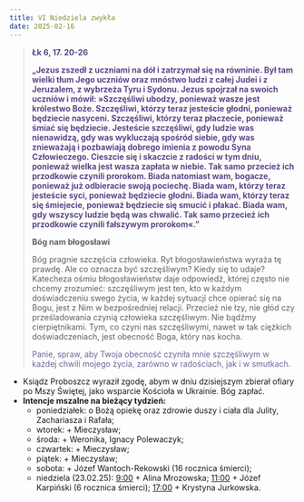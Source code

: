 ```yaml
---
title: VI Niedziela zwykła
date: 2025-02-16
---
```


> **<span style="color: #5D4587;">Łk 6, 17. 20-26 </span>**
>
> **<span style="color: #5D4587;">„Jezus zszedł z uczniami na dół i zatrzymał się na równinie. Był tam wielki tłum Jego uczniów oraz mnóstwo ludzi z całej Judei i z Jeruzalem, z wybrzeża Tyru i Sydonu. Jezus spojrzał na swoich uczniów i mówił: »Szczęśliwi ubodzy, ponieważ wasze jest królestwo Boże. Szczęśliwi, którzy teraz jesteście głodni, ponieważ będziecie nasyceni. Szczęśliwi, którzy teraz płaczecie, ponieważ śmiać się będziecie. Jesteście szczęśliwi, gdy ludzie was nienawidzą, gdy was wykluczają spośród siebie, gdy was znieważają i pozbawiają dobrego imienia z powodu Syna Człowieczego. Cieszcie się i skaczcie z radości w tym dniu, ponieważ wielka jest wasza zapłata w niebie. Tak samo przecież ich przodkowie czynili prorokom. Biada natomiast wam, bogacze, ponieważ już odbieracie swoją pociechę. Biada wam, którzy teraz jesteście syci, ponieważ będziecie głodni. Biada wam, którzy teraz się śmiejecie, ponieważ będziecie się smucić i płakać. Biada wam, gdy wszyscy ludzie będą was chwalić. Tak samo przecież ich przodkowie czynili fałszywym prorokom«.”</span>**
>
>
>
> **Bóg nam błogosławi**
>
> Bóg pragnie szczęścia człowieka. Ryt błogosławieństwa wyraża tę prawdę. Ale co oznacza być szczęśliwym? Kiedy się to udaje? Katecheza ośmiu błogosławieństw daje odpowiedź, której często nie chcemy zrozumieć: szczęśliwym jest ten, kto w każdym doświadczeniu swego życia, w każdej sytuacji chce opierać się na Bogu, jest z Nim w bezpośredniej relacji. Przecież nie łzy, nie głód czy prześladowania czynią człowieka szczęśliwym. Nie bądźmy cierpiętnikami. Tym, co czyni nas szczęśliwymi, nawet w tak ciężkich doświadczeniach, jest obecność Boga, który nas kocha.
>
> <span style="color: #666699;">Panie, spraw, aby Twoja obecność czyniła mnie szczęśliwym w każdej chwili mojego życia, zarówno w radościach, jak i w smutkach.
> &nbsp;

- Ksiądz Proboszcz wyraził zgodę, abym w dniu dzisiejszym zbierał ofiary po Mszy Świętej, jako wsparcie Kościoła w Ukrainie. Bóg zapłać.
- **Intencje mszalne na bieżący tydzień:**
  - poniedziałek: o Bożą opiekę oraz zdrowie duszy i ciała dla Julity, Zachariasza i Rafała;
  - wtorek: + Mieczysław;
  - środa: + Weronika, Ignacy Polewaczyk;
  - czwartek: + Mieczysław;
  - piątek: + Mieczysław;
  - sobota: + Józef Wantoch-Rekowski (16 rocznica śmierci);
  - niedziela (23.02.25): <u>9:00</u> + Alina Mrozowska; <u>11:00</u> + Józef Karpiński (6 rocznica śmierci); <u>17:00</u> + Krystyna Jurkowska.


